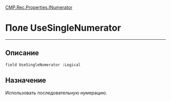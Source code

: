 ﻿---
Link: CMP.Rec.Properties.INumerator.@UseSingleNumerator
---

<!---  Навигация
[Имя проекта](#) :
-->
[CMP.Rec.Properties.INumerator](Default)

# Поле UseSingleNumerator
---

## Описание

    field UseSingleNumerator :Logical

<!--
## Аргументы{#Args}

### Аргумент1

Описание аргумента 1
-->

## Назначение

Использовать последовательную нумерацию.

<!--
## Пример

    UseSingleNumerator...
-->

